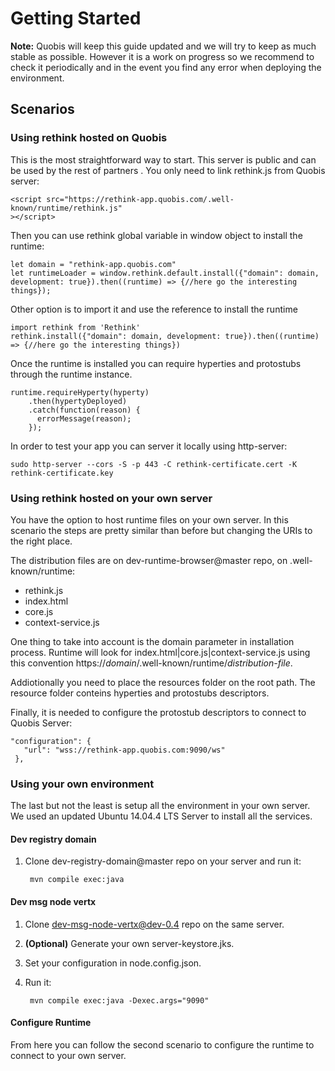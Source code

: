 # Getting Started

**Note:** Quobis will keep this guide updated and we will try to keep as much stable as possible. However it is a work on progress so we recommend to check it periodically and in the event you find any error when deploying the environment.

## Scenarios

### Using rethink hosted on Quobis

This is the most straightforward way to start. This server is public and can be used by the rest of partners . You only need to link rethink.js from Quobis server:

    <script src="https://rethink-app.quobis.com/.well-known/runtime/rethink.js"
    ></script>

Then you can use rethink global variable in window object to install the runtime:

    let domain = "rethink-app.quobis.com"
    let runtimeLoader = window.rethink.default.install({"domain": domain, development: true}).then((runtime) => {//here go the interesting things});

Other option is to import it and use the reference to install the runtime

    import rethink from 'Rethink'
    rethink.install({"domain": domain, development: true}).then((runtime) => {//here go the interesting things})

Once the runtime is installed you can require hyperties and protostubs through the runtime instance.

    runtime.requireHyperty(hyperty)
        .then(hypertyDeployed)
        .catch(function(reason) {
          errorMessage(reason);
        });


In order to test your app you can server it locally using http-server:

    sudo http-server --cors -S -p 443 -C rethink-certificate.cert -K rethink-certificate.key

### Using rethink hosted on your own server

You have the option to host runtime files on your own server. In this scenario the steps are pretty similar than before but changing the URIs to the right place.

The distribution files are on dev-runtime-browser@master repo, on .well-known/runtime:

* rethink.js
* index.html
* core.js
* context-service.js

One thing to take into account is the domain parameter in installation process. Runtime will look for index.html|core.js|context-service.js using this convention https://*domain*/.well-known/runtime/*distribution-file*.

Addiotionally you need to place the resources folder on the root path. The resource folder conteins hyperties and protostubs descriptors.

Finally, it is needed to configure the protostub descriptors to connect to Quobis Server:

    "configuration": {
       "url": "wss://rethink-app.quobis.com:9090/ws"
     },

### Using your own environment

The last but not the least is setup all the environment in your own server. We used an updated Ubuntu 14.04.4 LTS Server to install all the services.

#### Dev registry domain

1. Clone dev-registry-domain@master repo on your server and run it:

        mvn compile exec:java

#### Dev msg node vertx

1. Clone dev-msg-node-vertx@dev-0.4 repo on the same server.
2. **(Optional)** Generate your own server-keystore.jks.
3. Set your configuration in node.config.json.
4. Run it:

        mvn compile exec:java -Dexec.args="9090"

#### Configure Runtime

From here you can follow the second scenario to configure the runtime to connect to your own server.

